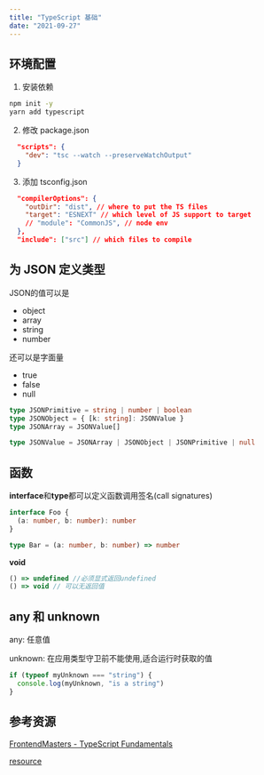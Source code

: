 ```yaml
---
title: "TypeScript 基础"
date: "2021-09-27"
---
```


## 环境配置

1. 安装依赖

```bash
npm init -y
yarn add typescript
```

2. 修改 package.json

```json
  "scripts": {
    "dev": "tsc --watch --preserveWatchOutput"
  }
```

3. 添加 tsconfig.json

```json
  "compilerOptions": {
    "outDir": "dist", // where to put the TS files
    "target": "ESNEXT" // which level of JS support to target
    // "module": "CommonJS", // node env
  },
  "include": ["src"] // which files to compile
```

## 为 JSON 定义类型

JSON的值可以是
- object
- array
- string
- number

还可以是字面量
- true
- false
- null

```typescript
type JSONPrimitive = string | number | boolean 
type JSONObject = { [k: string]: JSONValue }
type JSONArray = JSONValue[]

type JSONValue = JSONArray | JSONObject | JSONPrimitive | null
```

## 函数

**interface**和**type**都可以定义函数调用签名(call signatures)

``` typescript
interface Foo {
  (a: number, b: number): number
}

type Bar = (a: number, b: number) => number
```

**void**
```typescript
() => undefined //必须显式返回undefined
() => void // 可以无返回值
```

## any 和 unknown

any: 任意值

unknown: 在应用类型守卫前不能使用,适合运行时获取的值

```typescript
if (typeof myUnknown === "string") {
  console.log(myUnknown, "is a string")
}
```

## 参考资源

[FrontendMasters - TypeScript Fundamentals](https://frontendmasters.com/courses/typescript-v3)

[resource](https://www.typescript-training.com/course/fundamentals-v3)
